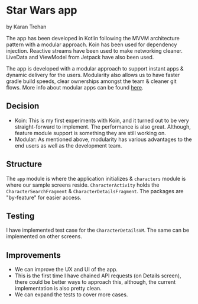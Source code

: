 # Star Wars app
by Karan Trehan

The app has been developed in Kotlin following the MVVM architecture pattern with a modular approach.  Koin has been used for dependency injection. Reactive streams have been used to make networking cleaner. LiveData and ViewModel from Jetpack have also been used.

The app is developed with a modular approach to support instant apps & dynamic delivery for the users. Modularity also allows us to have faster gradle build speeds, clear ownerships amongst the team & cleaner git flows. More info about modular apps can be found [here](https://medium.com/mindorks/writing-a-modular-project-on-android-304f3b09cb37).

## Decision
* Koin: This is my first experiments with Koin, and it turned out to be very straight-forward to implement. The performance is also great. Although, feature module support is something they are still working on.
* Modular: As mentioned above, modularity has various advantages to the end users as well as the development team.

## Structure
The `app` module is where the application initializes & `characters` module is where our sample screens reside. 
`CharacterActivity` holds the `CharacterSearchFragment` & `CharacterDetailsFragment`.
The packages are "by-feature" for easier access.

## Testing
I have implemented test case for the `CharacterDetailsVM`. The same can be implemented on other screens. 

## Improvements
* We can improve the UX and UI of the app. 
* This is the first time I have chained API requests (on Details screen), there could be better ways to approach this, although, the current implementation is also pretty clean.
* We can expand the tests to cover more cases. 